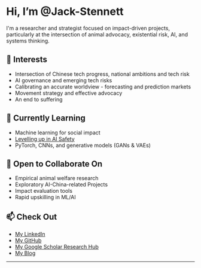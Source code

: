 # Hi, I’m @Jack-Stennett

I'm a researcher and strategist focused on impact-driven projects, particularly at the intersection of animal advocacy, existential risk, AI, and systems thinking.

## 👀 Interests

- Intersection of Chinese tech progress, national ambitions and tech risk
- AI governance and emerging tech risks
- Calibrating an accurate worldview - forecasting and prediction markets
- Movement strategy and effective advocacy  
- An end to suffering

## 🌱 Currently Learning

- Machine learning for social impact
- [Levelling up in AI Safety](https://docs.google.com/document/d/1b83_-eo9NEaKDKc9R3P5h5xkLImqMw8ADLmi__rkLo4/edit?tab=t.0#heading=h.fke682cxqkxr)
- PyTorch, CNNs, and generative models (GANs & VAEs)

## 🤝 Open to Collaborate On

- Empirical animal welfare research
- Exploratory AI-China-related Projects
- Impact evaluation tools
- Rapid upskilling in ML/AI

## 📫 Check Out
- [My LinkedIn](https://www.linkedin.com/in/jack-stennett-821390138/)
- [My GitHub](https://github.com/Jack-Stennett/Jack-Stennett)
- [My Google Scholar Research Hub](https://scholar.google.com/citations?user=GATFTMcAAAAJ&hl=en&oi=ao)
- [My Blog](https://torchestogether.substack.com)

---
